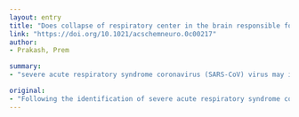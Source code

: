 ```yaml
---
layout: entry
title: "Does collapse of respiratory center in the brain responsible for breakdown of COVID-19 patients?"
link: "https://doi.org/10.1021/acschemneuro.0c00217"
author:
- Prakash, Prem

summary:
- "severe acute respiratory syndrome coronavirus (SARS-CoV) virus may infect the central nervous system (CNS) through the olfactory bulb. The virus may target the thalamus and brainstem by trans-synaptic transfer. It is important to screen COVID-19 patients for neurological symptoms and possibility of the collapse of the respiratory center in the brain. This is because the lungs are one of the most critically affected organs."

original:
- "Following the identification of severe acute respiratory syndrome coronavirus (SARS-CoV) in 2002 and Middle East respiratory syndrome coronavirus (MERS-CoV) in 2012, we are now again facing a global highly pathogenic novel coronavirus (SARS-CoV-2) epidemic. Although the lungs are one of the most critically affected organs, several other organs, including the brain may also get infected. Here, we have highlighted that SARS-CoV-2 might infect the central nervous system (CNS) through the olfactory bulb. From the olfactory bulb, SARS-CoV-2 may target the deeper parts of the brain including the thalamus and brainstem by trans-synaptic transfer described for many other viral diseases. Following this, the virus might infect the respiratory center of brain, which could be accountable for the respiratory breakdown of COVID-19 patients. Therefore, it is important to screen the COVID-19 patients for neurological symptoms as well as possibility of the collapse of the respiratory center in the brainstem should be investigated in depth."
---
```


